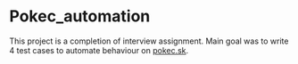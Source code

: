 # Pokec_automation

This project is a completion of interview assignment. 
Main goal was to write 4 test cases to automate behaviour on [pokec.sk](https://pokec.azet.sk/).
